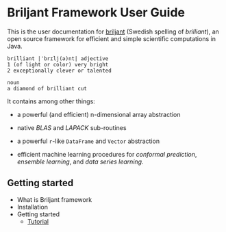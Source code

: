 # Briljant Framework User Guide

This is the user documentation for [briljant](http://www.briljantframework.org)
(Swedish spelling of *brilliant*), an open source framework for efficient and
simple scientific computations in Java.

```
brilliant |ˈbrɪlj(ə)nt| adjective
1 (of light or color) very bright
2 exceptionally clever or talented

noun
a diamond of brilliant cut
```

It contains among other things:

* a powerful (and efficient) n-dimensional array abstraction

* native *BLAS* and *LAPACK* sub-routines

* a powerful `r`-like `DataFrame` and `Vector` abstraction

* efficient machine learning procedures for _conformal prediction_, _ensemble learning_, and
_data series learning_.

## Getting started

* What is Briljant framework
* Installation
* Getting started
    * [Tutorial](tutorial.md)
